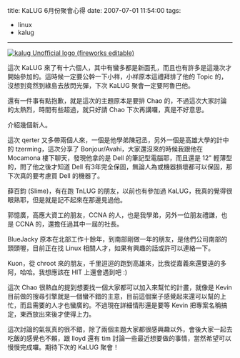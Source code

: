 title: KaLUG 6月份聚會心得
date: 2007-07-01 11:54:00
tags: 
- linux
- kalug
---

[![kalug Unofficial logo (fireworks editable)](http://farm1.static.flickr.com/225/478180893_752d36a474_o.png)](http://www.flickr.com/photos/yurenju/478180893/ "相片分享")

這次 KaLUG 來了有十六個人，其中有蠻多都是新面孔，而且也有許多是這幾次才開始參加的。這時候一定要公幹一下小祥，小祥原本這禮拜排了他的 Topic 的，沒想到竟然到綠島去放閃光彈，下次 KaLUG 聚會一定要阿魯巴他。

還有一件事有點抱歉，就是這次的主題原本是要排 Chao 的，不過這次大家討論的太熱烈，時間有些超過，就只好請 Chao 下次再講囉，真是不好意思。

介紹幾個新人。

這次 qerter 又多帶兩個人來，一個是他學弟陳冠丞，另外一個是高雄大學的計中的 tzerming，這次分享了 Bonjour/Avahi，大家還沒來的時候我跟他在 Mocamona 樓下聊天，發現他拿的是 Dell 的筆記型電腦耶，而且還是 12" 輕薄型的，問了他之後才知道 Dell 有3年完全保固，無論人為或機器損壞都可以保固，那下次真的要考慮買 Dell 的機器了。

薛百鈞 (Slime)，有在跑 TnLUG 的朋友，以前也有參加過 KaLUG，我真的覺得很眼熟耶，但是就是記不起來在那邊見過他。

郭憶廣，高應大資工的朋友，CCNA 的人，也是我學弟，另外一位朋友禮謙，也是 CCNA 的，還擔任過其中一屆的社長。

BlueJacky 原本在北部工作十餘年，到南部剛做一年的朋友，是他們公司南部的頭頭喔，目前正在找 Linux 相關人才，如果有興趣的話或許可以連絡一下。

Kuon，從 chroot 來的朋友，千里迢迢的跑到高雄來，比我從嘉義來還要遠的多阿，哈哈。我想應該在 HIT 上還會遇到吧 :)

這次 Chao 很熱血的提到想要找一個大家都可以加入來幫忙的計畫，就像是 Kevin 目前做的搜尋引擎就是一個蠻不錯的主意，目前這個案子感覺起來還可以幫的上忙，而且需要的人才也蠻廣的。不過現在詳細情形還是要等 Kevin 把專案名稱搞定，東西放出來後才使得上力。

這次討論的氣氛真的很不錯，除了兩個主題大家都很感興趣以外，會後大家一起去吃飯的感覺也不賴，跟 lloyd 還有 tim 討論一些最近想要做的事情，當然希望可以慢慢完成囉。期待下次的 KaLUG 聚會！